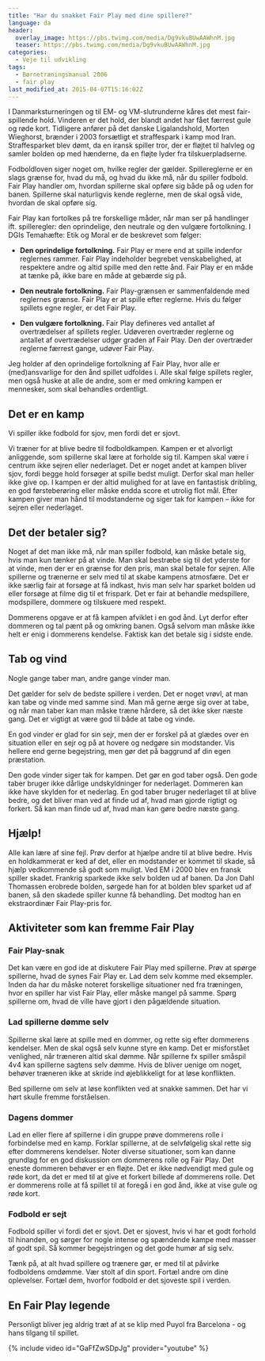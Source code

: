 ```yaml
---
title: "Har du snakket Fair Play med dine spillere?"
language: da
header:
  overlay_image: https://pbs.twimg.com/media/Dg9vkuBUwAAWhnM.jpg
  teaser: https://pbs.twimg.com/media/Dg9vkuBUwAAWhnM.jpg
categories:
  - Veje til udvikling
tags:
  - Børnetræningsmanual 2006
  - fair play
last_modified_at: 2015-04-07T15:16:02Z
---
```


I Danmarksturneringen og til EM- og VM-slutrunderne kåres det mest fair-spillende hold. Vinderen er det hold, der blandt andet har fået færrest gule og røde kort. Tidligere anfører på det danske Ligalandshold, Morten Wieghorst, brænder i 2003 forsætligt et straffespark i kamp mod Iran. Straffesparket blev dømt, da en iransk spiller tror, der er fløjtet til halvleg og samler bolden op med hænderne, da en fløjte lyder fra tilskuerpladserne.

Fodboldloven siger noget om, hvilke regler der gælder. Spillereglerne er en slags grænse for, hvad du må, og hvad du ikke må, når du spiller fodbold. Fair Play handler om, hvordan spillerne skal opføre sig både på og uden for banen. Spillerne skal naturligvis kende reglerne, men de skal også vide, hvordan de skal opføre sig.

Fair Play kan fortolkes på tre forskellige måder, når man ser på handlinger ift. spilleregler: den oprindelige, den neutrale og den vulgære fortolkning. I DGIs Temahæfte: Etik og Moral er de beskrevet som følger:

- **Den oprindelige fortolkning.** Fair Play er mere end at spille indenfor reglernes rammer. Fair Play indeholder begrebet venskabelighed, at respektere andre og altid spille med den rette ånd. Fair Play er en måde at tænke på, ikke bare en måde at gebærde sig på.

- **Den neutrale fortolkning.** Fair Play-grænsen er sammenfaldende med reglernes grænse. Fair Play er at spille efter reglerne. Hvis du følger spillets egne regler, er det Fair Play.

- **Den vulgære fortolkning.** Fair Play defineres ved antallet af overtrædelser af spillets regler. Udøveren overtræder reglerne og antallet af overtrædelser udgør graden af Fair Play. Den der overtræder reglerne færrest gange, udøver Fair Play. 
 
Jeg holder af den oprindelige fortolkning af Fair Play, hvor alle er (med)ansvarlige for den ånd spillet udfoldes i. Alle skal følge spillets regler, men også huske at alle de andre, som er med omkring kampen er mennesker, som skal behandles ordentligt.

## Det er en kamp

Vi spiller ikke fodbold for sjov, men fordi det er sjovt.

Vi træner for at blive bedre til fodboldkampen. Kampen er et alvorligt anliggende, som spillerne skal lære at forholde sig til. Kampen skal være i centrum ikke sejren eller nederlaget. Det er noget andet at kampen bliver sjov, fordi begge hold forsøger at spille bedst muligt. Derfor skal man heller ikke give op. I kampen er der altid mulighed for at lave en fantastisk dribling, en god førsteberøring eller måske endda score et utrolig flot mål. Efter kampen giver man hånd til modstanderne og siger tak for kampen – ikke for sejren eller nederlaget.

## Det der betaler sig?

Noget af det man ikke må, når man spiller fodbold, kan måske betale sig, hvis man kun tænker på at vinde. Man skal bestræbe sig til det yderste for at vinde, men der er en grænse for den pris, man skal betale for sejren. Alle spillerne og trænerne er selv med til at skabe kampens atmosfære. Det er ikke særlig fair at forsøge at få indkast, hvis man selv har sparket bolden ud eller forsøge at filme dig til et frispark. Det er fair at behandle medspillere, modspillere, dommere og tilskuere med respekt.

Dommerens opgave er at få kampen afviklet i en god ånd. Lyt derfor efter dommeren og tal pænt på og omkring banen. Også selvom man måske ikke helt er enig i dommerens kendelse. Faktisk kan det betale sig i sidste ende.

## Tab og vind

Nogle gange taber man, andre gange vinder man.

Det gælder for selv de bedste spillere i verden. Det er noget vrøvl, at man kan tabe og vinde med samme sind. Man må gerne ærge sig over at tabe, og når man taber kan man måske træne hårdere, så det ikke sker næste gang. Det er vigtigt at være god til både at tabe og vinde.

En god vinder er glad for sin sejr, men der er forskel på at glædes over en situation eller en sejr og på at hovere og nedgøre sin modstander. Vis hellere end gerne begejstring, men gør det på baggrund af din egen præstation.

Den gode vinder siger tak for kampen. Det gør en god taber også. Den gode taber bruger ikke dårlige undskyldninger for nederlaget. Dommeren kan ikke have skylden for et nederlag. En god taber bruger nederlaget til at blive bedre, og det bliver man ved at finde ud af, hvad man gjorde rigtigt og forkert. Så kan man finde ud af, hvad man kan gøre bedre næste gang.

## Hjælp!

Alle kan lære af sine fejl. Prøv derfor at hjælpe andre til at blive bedre. Hvis en holdkammerat er ked af det, eller en modstander er kommet til skade, så hjælp vedkommende så godt som muligt. Ved EM i 2000 blev en fransk spiller skadet. Frankrig sparkede ikke selv bolden ud af banen. Da Jon Dahl Thomassen erobrede bolden, sørgede han for at bolden blev sparket ud af banen, så den skadede spiller kunne få behandling. Det modtog han en ekstraordinær Fair Play-pris for.

## Aktiviteter som kan fremme Fair Play

### Fair Play-snak

Det kan være en god ide at diskutere Fair Play med spillerne. Prøv at spørge spillerne, hvad de synes Fair Play er. Lad dem selv komme med eksempler. Inden da har du måske noteret forskellige situationer ned fra træningen, hvor en spiller har vist Fair Play, eller måske mangel på samme. Spørg spillerne om, hvad de ville have gjort i den pågældende situation.

### Lad spillerne dømme selv

Spillerne skal lære at spille med en dommer, og rette sig efter dommerens kendelser. Men de skal også selv kunne styre en kamp. Det er misforstået venlighed, når træneren altid skal dømme. Når spillerne fx spiller småspil 4v4 kan spillerne sagtens selv dømme. Hvis de bliver uenige om noget, behøver træneren ikke at skride ind øjeblikkeligt for at løse konflikten.

Bed spillerne om selv at løse konflikten ved at snakke sammen. Det har vi hørt skulle fremme forståelsen.

### Dagens dommer

Lad en eller flere af spillerne i din gruppe prøve dommerens rolle i forbindelse med en kamp. Forklar spillerne, at de selvfølgelig skal rette sig efter dommerens kendelser. Noter diverse situationer, som kan danne grundlag for en god diskussion om dommerens rolle og Fair Play. Det eneste dommeren behøver er en fløjte. Det er ikke nødvendigt med gule og røde kort, da det er med til at give et forkert billede af dommerens rolle. Det er dommerens rolle at få spillet til at foregå i en god ånd, ikke at vise gule og røde kort.

### Fodbold er sejt

Fodbold spiller vi fordi det er sjovt. Det er sjovest, hvis vi har et godt forhold til hinanden, og sørger for nogle intense og spændende kampe med masser af godt spil. Så kommer begejstringen og det gode humør af sig selv.

Tænk på, at alt hvad spillere og trænere gør, er med til at påvirke fodboldens omdømme. Vær stolt af din sport. Fortæl andre om dine oplevelser. Fortæl dem, hvorfor fodbold er det sjoveste spil i verden.

## En Fair Play legende

Personligt bliver jeg aldrig træt af at se klip med Puyol fra Barcelona - og hans tilgang til spillet.

{% include video id="GaFfZwSDpJg" provider="youtube" %}
